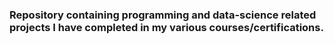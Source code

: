 ### Repository containing programming and data-science related projects I have completed in my various courses/certifications. 
